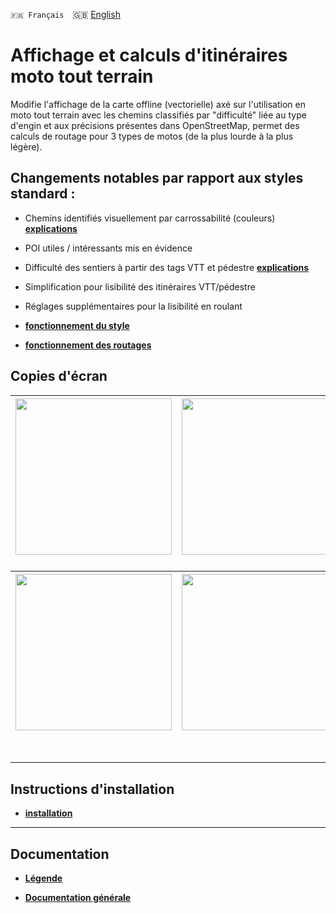 `🇫🇷 Français`&emsp;🇬🇧 [English](readme_en.md)

# Affichage et calculs d'itinéraires moto tout terrain
Modifie l'affichage de la carte offline (vectorielle) axé sur l'utilisation en moto tout terrain avec les chemins classifiés par "difficulté" liée au type d'engin et aux précisions présentes dans OpenStreetMap, permet des calculs de routage pour 3 types de motos (de la plus lourde à la plus légère).

## Changements notables par rapport aux styles standard :

- Chemins identifiés visuellement par carrossabilité (couleurs) **[explications](https://github.com/OsmAnd-Rendering/Motorcycle/wiki/hi%C3%A9rarchie-des-chemins)**
- POI utiles / intéressants mis en évidence
- Difficulté des sentiers à partir des tags VTT et pédestre **[explications](https://github.com/OsmAnd-Rendering/Motorcycle/wiki/difficult%C3%A9-des-sentiers---chemins)**
- Simplification pour lisibilité des itinéraires VTT/pédestre
- Réglages supplémentaires pour la lisibilité en roulant

- **[fonctionnement du style](https://github.com/OsmAnd-Rendering/Motorcycle/wiki/%F0%9F%87%AB%F0%9F%87%B7--le-style)**
- **[fonctionnement des routages](routage.md)**

## Copies d'écran<br>

| <img src="https://user-images.githubusercontent.com/83398215/183831439-a7dd7cf4-dcf2-4445-8d46-e685157f93bf.jpg" width="250" /> | <img src="https://user-images.githubusercontent.com/83398215/183831631-e2f86260-1324-4201-8042-be67361d5ef0.jpg" width="250" /> | <img src="https://user-images.githubusercontent.com/83398215/183832089-7a685512-f251-4986-81de-f92a765f964f.jpg" width="250" /> |
| :-------------: | :-------------: | :-------------: |

### 
| <img src="https://user-images.githubusercontent.com/83398215/183832776-3ed55db4-1ce4-4e79-8c3e-97a521e8722e.jpg" width="250" /> | <img src="https://user-images.githubusercontent.com/83398215/183832485-45b79c76-e6db-4ccb-b058-5220a79175e5.jpg" width="250" /> | <img src="https://user-images.githubusercontent.com/83398215/183832969-e00c8ae1-ec4a-472a-8a17-95958cdeab14.jpg" width="250" /> |
| :-------------: | :-------------: | :-------------: |
<br>

---

## Instructions d'installation

- **[installation](https://github.com/OsmAnd-Rendering/Motorcycle/blob/main/installation.md)**

---

## Documentation

- **[Légende](Legend.md)**

- **[Documentation générale](https://github.com/OsmAnd-Rendering/Motorcycle/wiki)**

